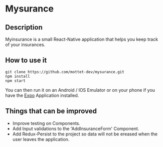 # Mysurance
## Description
Myinsurance is a small React-Native application that helps you keep track of your insurances.

## How to use it
```
git clone https://github.com/mottet-dev/mysurance.git
npm install
npm start
```

You can then run it on an Android / IOS Emulator or on your phone if you have the [Expo](https://expo.io/) Application installed.

## Things that can be improved
- Improve testing on Components.
- Add Input validations to the 'AddInsuranceForm' Component.
- Add Redux-Persist to the project so data will not be ereased when the user leaves the application.